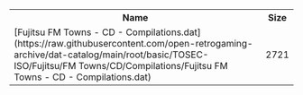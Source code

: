 <table>
<tr><th>Name</th><th>Size</th></tr>
<tr><td>
[Fujitsu FM Towns - CD - Compilations.dat](https://raw.githubusercontent.com/open-retrogaming-archive/dat-catalog/main/root/basic/TOSEC-ISO/Fujitsu/FM Towns/CD/Compilations/Fujitsu FM Towns - CD - Compilations.dat)
</td><td>2721</td></tr>
</table>
